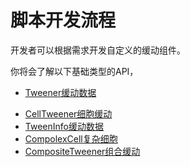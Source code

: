 # 脚本开发流程

开发者可以根据需求开发自定义的缓动组件。

你将会了解以下基础类型的API，

- [Tweener缓动数据](Tweener缓动组件.md)

* [CellTweener细胞缓动](CellTweener细胞缓动.md)
* [TweenInfo缓动数据](TweenInfo缓动数据.md)
* [CompolexCell复杂细胞](CompolexCell复杂细胞.md)
* [CompositeTweener组合缓动](CompositeTweener组合缓动.md)

